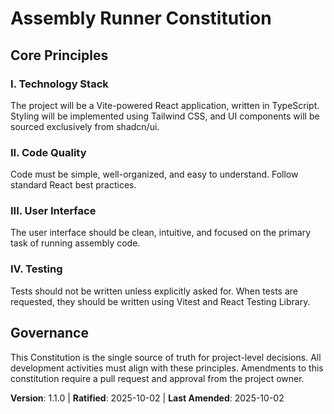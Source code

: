 <!--
Sync Impact Report:
- Version change: 1.0.0 → 1.1.0
- New Principles:
    - IV. Testing
- Templates requiring updates:
    - ✅ .specify/templates/plan-template.md
    - ✅ .specify/templates/tasks-template.md
-->
# Assembly Runner Constitution

## Core Principles

### I. Technology Stack
The project will be a Vite-powered React application, written in TypeScript. Styling will be implemented using Tailwind CSS, and UI components will be sourced exclusively from shadcn/ui.

### II. Code Quality
Code must be simple, well-organized, and easy to understand. Follow standard React best practices.

### III. User Interface
The user interface should be clean, intuitive, and focused on the primary task of running assembly code.

### IV. Testing
Tests should not be written unless explicitly asked for. When tests are requested, they should be written using Vitest and React Testing Library.

## Governance
This Constitution is the single source of truth for project-level decisions. All development activities must align with these principles. Amendments to this constitution require a pull request and approval from the project owner.

**Version**: 1.1.0 | **Ratified**: 2025-10-02 | **Last Amended**: 2025-10-02